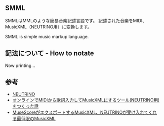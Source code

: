 ## SMML
SMMLはMMLのような簡易音楽記述言語です。
記述された音楽をMIDI、MusicXML（NEUTRINO用）に変換します。

SMML is simple music markup language. 

## 記法について - How to notate
Now printing...

## 参考
- [NEUTRINO](https://studio-neutrino.com/)
- [オンラインでMIDIから歌詞入力してMusicXMLにするツール(NEUTRINO用)をつくった話](https://note.com/romot/n/nf3a7346bfa02)
- [MuseScoreがエクスポートするMusicXML、NEUTRINOが受け入れてくれる最低限のMusicXML](https://neutrino.tnantoka.com/entry/2020/03/05/230611)